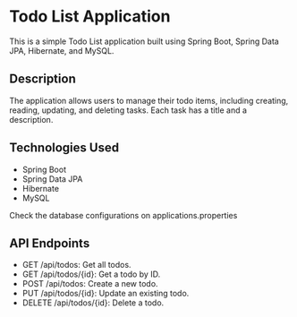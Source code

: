 # Todo List Application

This is a simple Todo List application built using Spring Boot, Spring Data JPA, Hibernate, and MySQL.

## Description

The application allows users to manage their todo items, including creating, reading, updating, and deleting tasks. Each task has a title and a description.

## Technologies Used

- Spring Boot
- Spring Data JPA
- Hibernate
- MySQL

Check the database configurations on applications.properties

## API Endpoints
- GET /api/todos: Get all todos.
- GET /api/todos/{id}: Get a todo by ID.
- POST /api/todos: Create a new todo.
- PUT /api/todos/{id}: Update an existing todo.
- DELETE /api/todos/{id}: Delete a todo.


